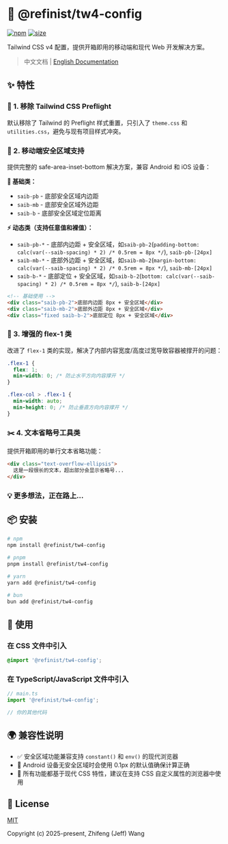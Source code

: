 # 🎨 @refinist/tw4-config

[![npm](https://img.shields.io/npm/v/@refinist/tw4-config.svg?labelColor=00bcff&color=000000)](https://npmjs.com/package/@refinist/tw4-config) [![size](https://img.badgesize.io/https://unpkg.com/@refinist/tw4-config?compression=gzip&labelColor=00bcff&color=000000)](https://unpkg.com/@refinist/tw4-config)

Tailwind CSS v4 配置，提供开箱即用的移动端和现代 Web 开发解决方案。

> 中文文档 | [English Documentation](./README.md)

## ✨ 特性

### 🚫 1. 移除 Tailwind CSS Preflight

默认移除了 Tailwind 的 Preflight 样式重置，只引入了 `theme.css` 和 `utilities.css`，避免与现有项目样式冲突。

### 📱 2. 移动端安全区域支持

提供完整的 safe-area-inset-bottom 解决方案，兼容 Android 和 iOS 设备：

**🔧 基础类：**

- `saib-pb` - 底部安全区域内边距
- `saib-mb` - 底部安全区域外边距
- `saib-b` - 底部安全区域定位距离

**⚡ 动态类（支持任意值和裸值）：**

- `saib-pb-*` - 底部内边距 + 安全区域，如`saib-pb-2`(`padding-bottom: calc(var(--saib-spacing) * 2) /* 0.5rem = 8px */`), `saib-pb-[24px]`
- `saib-mb-*` - 底部外边距 + 安全区域，如`saib-mb-2`(`margin-bottom: calc(var(--saib-spacing) * 2) /* 0.5rem = 8px */`), `saib-mb-[24px]`
- `saib-b-*` - 底部定位 + 安全区域，如`saib-b-2`(`bottom: calc(var(--saib-spacing) * 2) /* 0.5rem = 8px */`), `saib-b-[24px]`

```html
<!-- 基础使用 -->
<div class="saib-pb-2">底部内边距 8px + 安全区域</div>
<div class="saib-mb-2">底部外边距 8px + 安全区域</div>
<div class="fixed saib-b-2">底部定位 8px + 安全区域</div>
```

### 🔄 3. 增强的 flex-1 类

改进了 `flex-1` 类的实现，解决了内部内容宽度/高度过宽导致容器被撑开的问题：

```css
.flex-1 {
  flex: 1;
  min-width: 0; /* 防止水平方向内容撑开 */
}

.flex-col > .flex-1 {
  min-width: auto;
  min-height: 0; /* 防止垂直方向内容撑开 */
}
```

### ✂️ 4. 文本省略号工具类

提供开箱即用的单行文本省略功能：

```html
<div class="text-overflow-ellipsis">
  这是一段很长的文本，超出部分会显示省略号...
</div>
```

### 💡 更多想法，正在路上...

## 📦 安装

```bash
# npm
npm install @refinist/tw4-config

# pnpm
pnpm install @refinist/tw4-config

# yarn
yarn add @refinist/tw4-config

# bun
bun add @refinist/tw4-config
```

## 🚀 使用

### 在 CSS 文件中引入

```css
@import '@refinist/tw4-config';
```

### 在 TypeScript/JavaScript 文件中引入

```typescript
// main.ts
import '@refinist/tw4-config';

// 你的其他代码
```

## 🌍 兼容性说明

- ✅ 安全区域功能兼容支持 `constant()` 和 `env()` 的现代浏览器
- 🤖 Android 设备无安全区域时会使用 0.1px 的默认值确保计算正确
- 🔧 所有功能都基于现代 CSS 特性，建议在支持 CSS 自定义属性的浏览器中使用

## 📄 License

[MIT](./LICENSE)

Copyright (c) 2025-present, Zhifeng (Jeff) Wang

